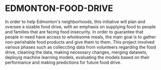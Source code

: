 # EDMONTON-FOOD-DRIVE
In order to help Edmonton's neighborhoods, this initiative will plan and oversee a sizable food drive, with an emphasis on supplying food to people and families that are facing food insecurity. In order to guarantee that people in need have access to wholesome meals, the main goal is to gather non-perishable food products and give them to them. This project involved various phases such as colleccting data from volunteers regarding the food drive, cleaning the data, making necessary changes, merging datasets, deployig machine learning models, evaluating the models based on their performance and making predictions for future food drive.
